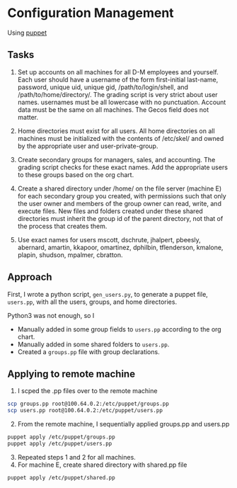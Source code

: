 # Configuration Management

Using [puppet](https://puppet.com/)

## Tasks

1) Set up accounts on all machines for all D-M employees and yourself.  Each user should have a username of the form first-initial last-name, password, unique uid, unique gid, /path/to/login/shell, and /path/to/home/directory/.  The grading script is very strict about user names.  usernames must be all lowercase with no punctuation. Account data must be the same on all machines.  The Gecos field does not matter.

2) Home directories must exist for all users.  All home directories on all machines must be initialized with the contents of /etc/skel/ and owned by the appropriate user and user-private-group.

3) Create secondary groups for managers, sales, and accounting. The grading script checks for these exact names.  Add the appropriate users to these groups based on the org chart.

4) Create a shared directory under /home/ on the file server (machine E) for each secondary group you created, with permissions such that only the user owner and members of the group owner can read, write, and execute files.  New files and folders created under these shared directories must inherit the group id of the parent directory, not that of the process that creates them.

5) Use exact names for users mscott, dschrute, jhalpert, pbeesly, abernard, amartin, kkapoor, omartinez, dphilbin, tflenderson, kmalone, plapin, shudson, mpalmer, cbratton.

## Approach

First, I wrote a python script, `gen_users.py`, to generate a puppet file, `users.pp`, with all the users, groups, and home 
directories.

Python3 was not enough, so I
  - Manually added in some group fields to `users.pp` according to the org chart. 
  - Manually added in some shared folders to `users.pp`.     
  - Created a `groups.pp` file with group declarations.

## Applying to remote machine

1) I scped the .pp files over to the remote machine

```bash
scp groups.pp root@100.64.0.2:/etc/puppet/groups.pp
scp users.pp root@100.64.0.2:/etc/puppet/users.pp
```

2) From the remote machine, I sequentially applied groups.pp and users.pp

```bash
puppet apply /etc/puppet/groups.pp
puppet apply /etc/puppet/users.pp
```

3) Repeated steps 1 and 2 for all machines.
4) For machine E, create shared directory with shared.pp file

```bash
puppet apply /etc/puppet/shared.pp
```

